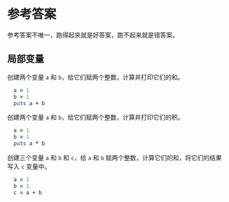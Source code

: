 # 参考答案

参考答案不唯一，跑得起来就是好答案，跑不起来就是错答案。

## 局部变量

创建两个变量 `a` 和 `b`，给它们赋两个整数，计算并打印它们的和。

```ruby
  a = 1
  b = 1
  puts a + b
```

创建两个变量 `a` 和 `b`，给它们赋两个整数，计算并打印它们的积。

```ruby
  a = 1
  b = 1
  puts a * b
```

创建三个变量 `a` 和 `b` 和 `c`，给 `a` 和 `b` 赋两个整数，计算它们的和，将它们的结果写入 `c` 变量中。

```ruby
  a = 1
  b = 1
  c = a + b
```
